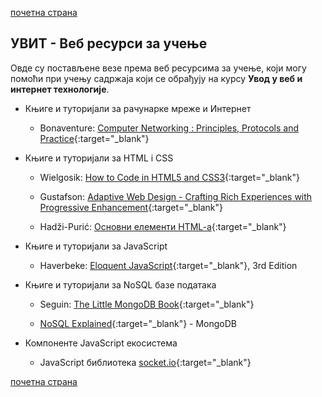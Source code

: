 [почетна страна](/README.md)

## УВИТ - Веб ресурси за учење 

Овде су постављене везе према веб ресурсима за учење, који могу помоћи при учењу садржаја који се обрађују на курсу **Увод у веб и интернет технологије**.

* Књиге и туторијали за рачунарке мреже и Интернет 

     * Bonaventure: [Computer Networking : Principles, Protocols and Practice](https://www.saylor.org/site/wp-content/uploads/2012/02/Computer-Networking-Principles-Bonaventure-1-30-31-OTC1.pdf){:target="_blank"} 


*  Књиге и туторијали за HTML i CSS

     * Wielgosik: [How to Code in HTML5 and CSS3](http://howtocodeinhtml.com/index.html#toc){:target="_blank"}

     * Gustafson: [Adaptive Web Design - Crafting Rich Experiences with Progressive Enhancement](https://adaptivewebdesign.info/1st-edition/read/){:target="_blank"}
    
     * Hadži-Purić: [Основни елементи HTML-a](http://poincare.matf.bg.ac.rs/~jelenagr/op/htmlskola.htm){:target="_blank"}

 
*  Књиге и туторијали за JavaScript

    * Haverbeke: [Eloquent JavaScript](https://eloquentjavascript.net/){:target="_blank"}, 3rd Edition 

  
*  Књиге и туторијали за NoSQL базе података 

    * Seguin: [The Little MongoDB Book](https://www.openmymind.net/mongodb.pdf){:target="_blank"}
    
    * [NoSQL Explained](https://www.mongodb.com/nosql-explained){:target="_blank"} - MongoDB 
        

 * Компоненте JavaScript екосистема

    *  JavaScript библиотека [socket.io](https://socket.io/docs/){:target="_blank"}


[почетна страна](/README.md)